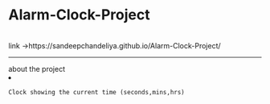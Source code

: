 # Alarm-Clock-Project
<br>
link ->https://sandeepchandeliya.github.io/Alarm-Clock-Project/
<hr>
about the project <br>
<li>
  
    Clock showing the current time (seconds,mins,hrs) 
  
</li>

